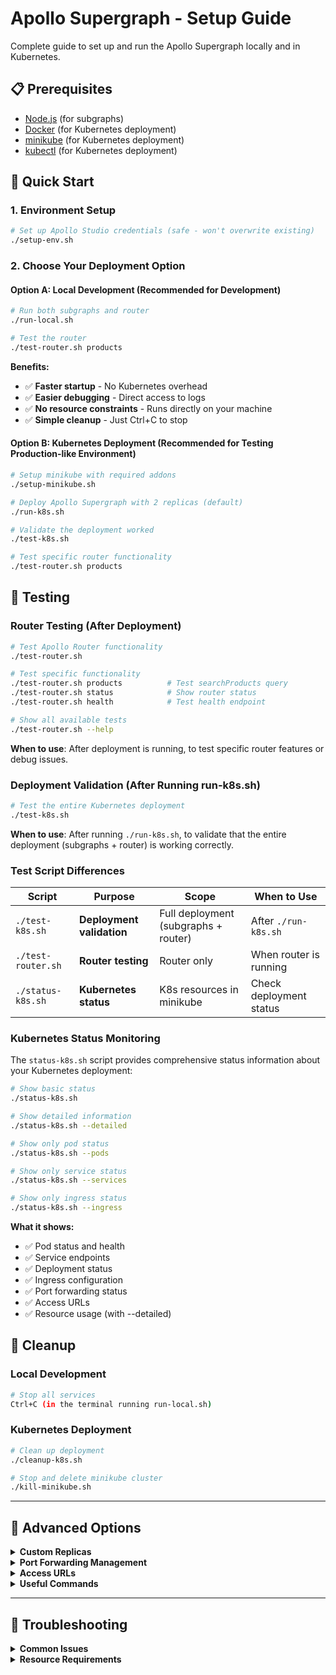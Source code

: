 # Apollo Supergraph - Setup Guide

Complete guide to set up and run the Apollo Supergraph locally and in Kubernetes.

## 📋 Prerequisites

- [Node.js](https://nodejs.org/) (for subgraphs)
- [Docker](https://docs.docker.com/get-docker/) (for Kubernetes deployment)
- [minikube](https://minikube.sigs.k8s.io/docs/start/) (for Kubernetes deployment)
- [kubectl](https://kubernetes.io/docs/tasks/tools/) (for Kubernetes deployment)

## 🚀 Quick Start

### 1. Environment Setup

```bash
# Set up Apollo Studio credentials (safe - won't overwrite existing)
./setup-env.sh
```

### 2. Choose Your Deployment Option

#### Option A: Local Development (Recommended for Development)

```bash
# Run both subgraphs and router
./run-local.sh

# Test the router
./test-router.sh products
```

**Benefits:**
- ✅ **Faster startup** - No Kubernetes overhead
- ✅ **Easier debugging** - Direct access to logs
- ✅ **No resource constraints** - Runs directly on your machine
- ✅ **Simple cleanup** - Just Ctrl+C to stop

#### Option B: Kubernetes Deployment (Recommended for Testing Production-like Environment)

```bash
# Setup minikube with required addons
./setup-minikube.sh

# Deploy Apollo Supergraph with 2 replicas (default)
./run-k8s.sh

# Validate the deployment worked
./test-k8s.sh

# Test specific router functionality
./test-router.sh products
```

## 🧪 Testing

### Router Testing (After Deployment)

```bash
# Test Apollo Router functionality
./test-router.sh

# Test specific functionality
./test-router.sh products          # Test searchProducts query
./test-router.sh status            # Show router status
./test-router.sh health            # Test health endpoint

# Show all available tests
./test-router.sh --help
```

**When to use**: After deployment is running, to test specific router features or debug issues.

### Deployment Validation (After Running run-k8s.sh)

```bash
# Test the entire Kubernetes deployment
./test-k8s.sh
```

**When to use**: After running `./run-k8s.sh`, to validate that the entire deployment (subgraphs + router) is working correctly.

### Test Script Differences

| Script | Purpose | Scope | When to Use |
|--------|---------|-------|-------------|
| `./test-k8s.sh` | **Deployment validation** | Full deployment (subgraphs + router) | After `./run-k8s.sh` |
| `./test-router.sh` | **Router testing** | Router only | When router is running |
| `./status-k8s.sh` | **Kubernetes status** | K8s resources in minikube | Check deployment status |

### Kubernetes Status Monitoring

The `status-k8s.sh` script provides comprehensive status information about your Kubernetes deployment:

```bash
# Show basic status
./status-k8s.sh

# Show detailed information
./status-k8s.sh --detailed

# Show only pod status
./status-k8s.sh --pods

# Show only service status
./status-k8s.sh --services

# Show only ingress status
./status-k8s.sh --ingress
```

**What it shows:**
- ✅ Pod status and health
- ✅ Service endpoints
- ✅ Deployment status
- ✅ Ingress configuration
- ✅ Port forwarding status
- ✅ Access URLs
- ✅ Resource usage (with --detailed)

## 🧹 Cleanup

### Local Development
```bash
# Stop all services
Ctrl+C (in the terminal running run-local.sh)
```

### Kubernetes Deployment
```bash
# Clean up deployment
./cleanup-k8s.sh

# Stop and delete minikube cluster
./kill-minikube.sh
```

---

## 🔧 Advanced Options

<details>
<summary><strong>Custom Replicas</strong></summary>

```bash
# Deploy with custom number of replicas
./run-k8s.sh --replicas 3

# Show all options
./run-k8s.sh --help
```

</details>

<details>
<summary><strong>Port Forwarding Management</strong></summary>

The project includes improved port forwarding utilities that handle starting, stopping, and monitoring port forwarding automatically:

```bash
# Check port forwarding status
./scripts/port-forward-utils.sh status

# Start all port forwarding (router + subgraphs)
./scripts/port-forward-utils.sh start

# Start only router port forwarding
./scripts/port-forward-utils.sh router

# Start only subgraphs port forwarding
./scripts/port-forward-utils.sh subgraphs

# Stop all port forwarding
./scripts/port-forward-utils.sh stop
```

**Benefits of the new port forwarding system:**
- ✅ **Automatic PID tracking** - No need to manually track process IDs
- ✅ **Conflict prevention** - Won't start duplicate port forwarding
- ✅ **Automatic cleanup** - Stops port forwarding when scripts exit
- ✅ **Status monitoring** - Easy to check what's currently running
- ✅ **Centralized management** - Single utility for all port forwarding needs

**Manual port forwarding (alternative):**
```bash
# Start port forwarding for Apollo Router
kubectl port-forward svc/apollo-router-service 4000:4000 -n apollo-supergraph

# Start port forwarding for subgraphs
kubectl port-forward svc/subgraphs-service 4001:4001 -n apollo-supergraph
```

</details>

<details>
<summary><strong>Access URLs</strong></summary>

After deployment, the Apollo Router is accessible at:

- **GraphQL Endpoint**: http://localhost:4000/graphql
- **Health Check**: http://localhost:4000/health

For direct access to subgraphs:
```bash
# Port forward subgraphs service
kubectl port-forward svc/subgraphs-service 4001:4001 -n apollo-supergraph
```

Then access: http://localhost:4001

</details>

<details>
<summary><strong>Useful Commands</strong></summary>

```bash
# View pods
kubectl get pods -n apollo-supergraph

# View services
kubectl get svc -n apollo-supergraph

# View router logs
kubectl logs -f deployment/apollo-router -n apollo-supergraph

# View subgraphs logs
kubectl logs -f deployment/subgraphs -n apollo-supergraph

# Port forwarding management
./scripts/port-forward-utils.sh status
./scripts/port-forward-utils.sh start
./scripts/port-forward-utils.sh stop

# Manual port forwarding (alternative)
kubectl port-forward svc/subgraphs-service 4001:4001 -n apollo-supergraph
```

</details>

---

## 🚨 Troubleshooting

<details>
<summary><strong>Common Issues</strong></summary>

### Apollo Router fails to start with "no valid license" error

The router requires valid Apollo Studio credentials. You have two options:

**Option A: Use valid Apollo Studio credentials**
```bash
# Edit router/.env with your actual credentials
APOLLO_GRAPH_REF=your-actual-graph-name@your-variant
APOLLO_KEY=service:your-actual-graph-name:your-actual-api-key
```

**Option B: Run subgraphs locally first**
```bash
# Start subgraphs locally
cd subgraphs && npm start

# Then deploy router (configured to connect to localhost:4001)
./run-k8s.sh
```

### NodePort services not accessible

Start minikube tunnel for NodePort access:
```bash
minikube tunnel
```

### Image pull errors

Make sure you're using minikube's Docker daemon:
```bash
eval $(minikube docker-env)
```

### Ingress not working

Check if ingress controller is running:
```bash
kubectl get pods -n ingress-nginx
```

### Service connectivity

Check if services are properly configured:
```bash
kubectl get svc -n apollo-supergraph
kubectl describe svc apollo-router-service -n apollo-supergraph
```

### Pod startup issues

Check pod events and logs:
```bash
kubectl describe pod <pod-name> -n apollo-supergraph
kubectl logs <pod-name> -n apollo-supergraph
```

### Router not connecting to subgraphs

Make sure subgraphs are running:
```bash
# Check if subgraphs are running
kubectl get pods -n apollo-supergraph

# If not running, redeploy
./run-k8s.sh
```

</details>

<details>
<summary><strong>Resource Requirements</strong></summary>

The deployment requires:
- **minikube**: 4GB RAM, 2 CPUs, 20GB disk
- **Applications**: 256MB RAM, 200m CPU per pod

For better performance:
- Increase resource limits in deployment files
- Add horizontal pod autoscalers
- Configure pod disruption budgets
- Use persistent volumes for logs

</details>
